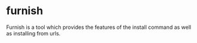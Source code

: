 # furnish

Furnish is a tool which provides the features of the install command as well as
installing from urls.